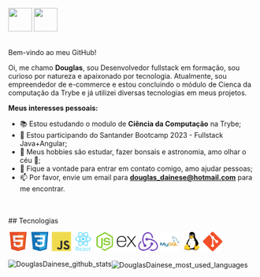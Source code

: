 [<img src="https://cdn.iconscout.com/icon/free/png-256/github-108-438008.png" width="48px" height="48px">](https://github.com/DouglasDainese)
[<img src="https://i.ibb.co/Kx2GSrT/linkedin.png" width="48px" height="48px">](https://www.linkedin.com/in/douglasdainese/)
<br />
<br />

Bem-vindo ao meu GitHub! 

Oi, me chamo **Douglas**, sou Desenvolvedor fullstack em formação, sou curioso por natureza e apaixonado por tecnologia. Atualmente, sou empreendedor de e-commerce e estou concluindo o módulo de Cienca da computação da Trybe e já utilizei diversas tecnologias em meus projetos.

**Meus interesses pessoais:**

- 📚 Estou estudando o modulo de **Ciência da Computação** na Trybe;
- 🚀 Estou participando do Santander Bootcamp 2023 - Fullstack Java+Angular; 
- 🎨 Meus hobbies são estudar, fazer bonsais e astronomia, amo olhar o céu 🌌;
- 💬 Fique a vontade para entrar em contato comigo, amo ajudar pessoas;
- 📫 Por favor, envie um email para **douglas_dainese@hotmail.com** para me encontrar.

<br />
<br />
## Tecnologias

<p align="left">
  <img src="https://raw.githubusercontent.com/devicons/devicon/master/icons/html5/html5-original.svg" alt="html5" width="40" height="40"/> 
  <img src="https://raw.githubusercontent.com/devicons/devicon/master/icons/css3/css3-original.svg" alt="css3" width="40" height="40"/> 
  <img src="https://raw.githubusercontent.com/devicons/devicon/master/icons/javascript/javascript-original.svg" alt="javascript" width="40" height="40"/>
  <img src="https://raw.githubusercontent.com/devicons/devicon/master/icons/react/react-original-wordmark.svg" alt="react" width="40" height="40"/> 
  <img src="https://raw.githubusercontent.com/devicons/devicon/master/icons/nodejs/nodejs-original.svg" alt="nodejs" width="40" height="40"/> 
  <img src="https://raw.githubusercontent.com/devicons/devicon/master/icons/express/express-original.svg" alt="express" width="40" height="40"/>
  <img src="https://raw.githubusercontent.com/devicons/devicon/master/icons/redux/redux-original.svg" alt="redux" width="40" height="40"/> 
  <img src="https://raw.githubusercontent.com/devicons/devicon/master/icons/mysql/mysql-original-wordmark.svg" alt="mysql" width="40" height="40"/> 
  <img src="https://raw.githubusercontent.com/devicons/devicon/master/icons/linux/linux-original.svg" alt="linux" width="40" height="40" />
  <img src="https://raw.githubusercontent.com/devicons/devicon/master/icons/git/git-original.svg" alt="git" width="40" height="40"/>  
</p>


<p>
  <img align="left" height="165em" src="https://github-readme-stats.vercel.app/api?username=DouglasDainese&repo=github-readme-stats&count_private=true&show_icons=true&theme=vision-friendly-dark&include_all_commits=true" alt="DouglasDainese_github_stats" />
</p>
<p>
  <img align="center" height="165em" src="https://github-readme-stats.vercel.app/api/top-langs/?username=DouglasDainese&theme=vision-friendly-dark&layout=compact" alt="DouglasDainese_most_used_languages" />
</p>
<br>
<br>